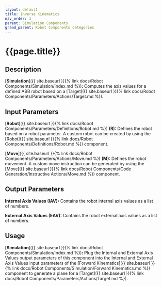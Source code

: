 ```yaml
---
layout: default
title: Inverse Kinematics
nav_order: 1
parent: Simulation Components
grand_parent: Robot Components Categories
---
```


# **{{page.title}}**

## **Description**

[**Simulation**]({{ site.baseurl }}{% link docs/Robot Components/Simulation/index.md %})**:** 
Computes the axis values for a defined ABB robot based on a [Target]({{ site.baseurl }}{% link docs/Robot Components/Parameters/Actions/Target.md %}).

## **Input Parameters**

[**Robot**]({{ site.baseurl }}{% link docs/Robot Components/Parameters/Definitions/Robot.md %}) **(R):** Defines the robot based on a robot parameter. A custom robot can be created by using the [Robot]({{ site.baseurl }}{% link docs/Robot Components/Definitions/Robot.md %}) component.

[**Move**]({{ site.baseurl }}{% link docs/Robot Components/Parameters/Actions/Move.md %}) **(M):** Defines the robot movement. A custom move instruction can be generated by using the [Move]({{ site.baseurl }}{% link docs/Robot Components/Code Generation/Instructive Actions/Move.md %}) component.

## **Output Parameters**

**Internal Axis Values (IAV):** Contains the robot internal axis values as a list of numbers.

**External Axis Values (EAV):** Contains the robot external axis values as a list of numbers.

## **Usage**

[**Simulation**]({{ site.baseurl }}{% link docs/Robot Components/Simulation/index.md %})**:** Plug the Internal and External Axis Values output parameters of this component into the Internal and External Axis Values input parameters of the [Forward Kinematics]({{ site.baseurl }}{% link docs/Robot Components/Simulation/Forward Kinematics.md %}) component to generate a plane for a [Target]({{ site.baseurl }}{% link docs/Robot Components/Parameters/Actions/Target.md %}).
